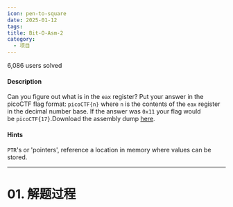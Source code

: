 ```yaml
---
icon: pen-to-square
date: 2025-01-12
tags: 
title: Bit-O-Asm-2
category:
  - 项目
---
```

6,086 users solved
#### Description

Can you figure out what is in the `eax` register? Put your answer in the picoCTF flag format: `picoCTF{n}` where `n` is the contents of the `eax` register in the decimal number base. If the answer was `0x11` your flag would be `picoCTF{17}`.Download the assembly dump [here](https://artifacts.picoctf.net/c/510/disassembler-dump0_b.txt).
#### Hints
`PTR`'s or 'pointers', reference a location in memory where values can be stored.

---
# 01. 解题过程
